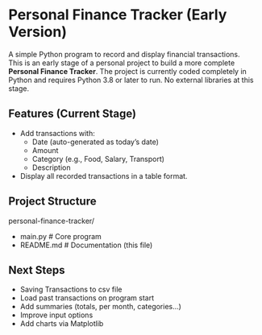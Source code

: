 # Personal Finance Tracker (Early Version)

A simple Python program to record and display financial transactions.  
This is an early stage of a personal project to build a more complete **Personal Finance Tracker**.
The project is currently coded completely in Python and requires Python 3.8 or later to run. No external libraries at this stage.


## Features (Current Stage)

- Add transactions with:
  - Date (auto-generated as today’s date)
  - Amount
  - Category (e.g., Food, Salary, Transport)
  - Description
- Display all recorded transactions in a table format.

## Project Structure
personal-finance-tracker/
- main.py # Core program
- README.md # Documentation (this file)

## Next Steps
- Saving Transactions to csv file
- Load past transactions on program start
- Add summaries (totals, per month, categories...)
- Improve input options
- Add charts via Matplotlib
